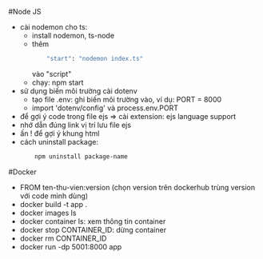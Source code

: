 #Node JS
- cài nodemon cho ts:
    - install nodemon, ts-node
    - thêm 
        ```sh 
            "start": "nodemon index.ts" 
        ``` 
        vào "script"
    - chạy: npm start
- sử dụng biến môi trường cài dotenv
    - tạo file .env: ghi biến môi trường vào, ví dụ: PORT = 8000
    - import 'dotenv/config' và process.env.PORT
- để gợi ý code trong file ejs => cài extension: ejs language support
- nhớ dẫn đúng link vị trí lưu file ejs
- ấn ! để gợi ý khung html
- cách uninstall package: 
    ```sh 
        npm uninstall package-name 
    ```
#Docker
- FROM ten-thu-vien:version (chọn version trên dockerhub trùng version với code mình dùng)
- docker build -t app .
- docker images ls
- docker container ls: xem thông tin container
- docker stop CONTAINER_ID: dừng container
- docker rm CONTAINER_ID
- docker run -dp 5001:8000 app